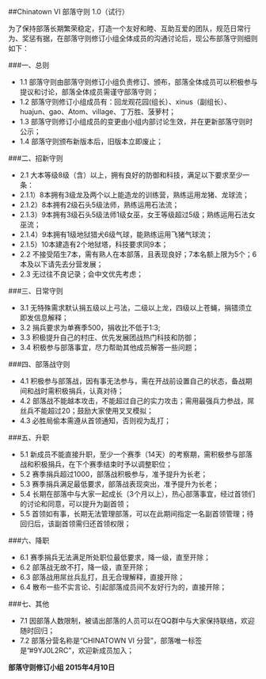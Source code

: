##Chinatown VI 部落守则 1.0（试行）

为了保持部落长期繁荣稳定，打造一个友好和睦、互助互爱的团队，规范日常行为、奖惩有据，在部落守则修订小组全体成员的沟通讨论后，现公布部落守则细则如下：

###一、总则
* 1.1 部落守则由部落守则修订小组负责修订、颁布，部落全体成员可以积极参与提议和讨论，部落全体成员需谨守部落守则；
* 1.2 部落守则修订小组成员有：回龙观花园(组长）、xinus（副组长）、huajun、gao、Atom、village、丁万胜、菠萝村；
* 1.3 部落守则修订小组成员的变更由小组内部讨论生效，并在更新部落守则时公示；
* 1.4 部落守则颁布新版本后，旧版本立即废止；

###二、招新守则
* 2.1 大本等级8级（含）以上，拥有良好的防御和科技，满足以下要求至少一条：
* 	2.1.1）8本拥有3级龙及两个以上能造龙的训练营，熟练运用龙猪、龙球流；
*   2.1.2）8本拥有2级石头5级法师，熟练运用石法流；
*   2.1.3）9本拥有3级石头5级法师1级女巫，女王等级超过5级；熟练运用石法女巫流；
*   2.1.4）9本拥有1级地狱猎犬6级气球，能熟练运用飞猪气球流；
*   2.1.5）10本建造有2个地狱塔，科技要求同9本；
* 2.2 不接受陌生7本，需有熟人在本部落，且表现良好；7本名额上限为5个；6本及以下请先去分营发展；
* 2.3 无过往不良记录；会中文优先考虑；

###三、日常守则
* 3.1 无特殊需求默认捐五级以上弓法，二级以上龙，四级以上苍蝇，捐错须立即发信息解释；
* 3.2 捐兵要求为单赛季500，捐收比不低于1:3;
* 3.3 积极提升自己的村庄、优先发展团战热门科技和防御；
* 3.4 积极参与部落事宜，尽力帮助其他成员解答一些问题；

###四、部落战守则
* 4.1 积极参与部落战，因有事无法参与，需在开战前设置自己的状态，备战期间和战时需积极捐兵，认真对待；
* 4.2 部落战不能越本攻击，不能超过自己的实力攻击；需用最强兵力参战，屌丝兵不能超过20；鼓励大家使用叉叉模拟；
* 4.3 必胜局偷本需遵从首领通知，否则视为乱打；

###五、升职
* 5.1 新成员不能直接升职，至少一个赛季（14天）的考察期，需积极参与部落战和积极捐兵，在下个赛季结束时予以调整职位；
* 5.2 赛季捐兵超过1000，部落战积极参与，准予提升为长老；
* 5.3 赛季捐兵满足最低要求，部落战表现突出，准予提升为长老；
* 5.4 长期在部落中与大家一起成长（3个月以上），热心部落事宜，经过首领们的讨论和同意，可以提升为副首领；
* 5.5 首领如有事，长期无法管理部落，可以在此期间指定一名副首领管理；待回归后，该副首领需归还首领权限；

###六、降职
* 6.1 赛季捐兵无法满足所处职位最低要求，降一级，直至开除；
* 6.2 部落战无故不打，降一级，直至开除；
* 6.3 部落战用屌丝兵乱打，且无合理解释，直接开除；
* 6.4 散布一些不实言论、引起部落成员间不友好行为的，直接开除；

###七、其他
* 7.1 因部落人数限制，被请出部落的人员可以在QQ群中与大家保持联络，欢迎随时回归；
* 7.2 部落分营名称是“CHINATOWN VI 分营”，部落唯一标签是”#9YJ0L2RC”，欢迎新成员加入；

**部落守则修订小组  2015年4月10日**
